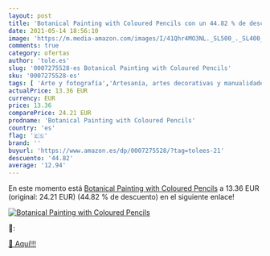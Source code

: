 ```yaml
---
layout: post
title: 'Botanical Painting with Coloured Pencils con un 44.82 % de descuento'
date: 2021-05-14 18:56:10
image: 'https://m.media-amazon.com/images/I/41Qhr4MO3NL._SL500_._SL400_.jpg'
comments: true
category: ofertas
author: 'tole.es'
slug: '0007275528-es Botanical Painting with Coloured Pencils'
sku: '0007275528-es'
tags: [ 'Arte y fotografía','Artesanía, artes decorativas y manualidades','Dibujo','Historia del arte por tema y concepto','Historia, teoría y crítica de arte, cine y fotografía','Hogar, manualidades y estilos de vida','Libros','Pintura','Pintura de acuarela','Pintura paisajística','Plantas y animales en el arte', ]
actualPrice: 13.36 EUR
currency: EUR
price: 13.36
comparePrice: 24.21 EUR
prodname: 'Botanical Painting with Coloured Pencils'
country: 'es'
flag: '🇪🇸'
brand: ''
buyurl: 'https://www.amazon.es/dp/0007275528/?tag=tolees-21'
descuento: '44.82'
average: '12.94'
---
```


En este momento está [Botanical Painting with Coloured Pencils](https://www.amazon.es/dp/0007275528/?tag=tolees-21) a 13.36 EUR (original: 24.21 EUR) (44.82 %  de descuento) en el siguiente enlace!

[![Botanical Painting with Coloured Pencils](https://m.media-amazon.com/images/I/41Qhr4MO3NL._SL500_._SL400_.jpg)](https://www.amazon.es/dp/0007275528/?tag=tolees-21)

🔎:


[🛒 Aquí!!!](https://www.amazon.es/dp/0007275528/?tag=tolees-21)
